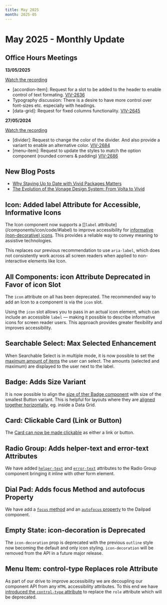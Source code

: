 ```yaml
---
title: May 2025
month: 2025-05
---
```


# May 2025 - Monthly Update

## Office Hours Meetings

**13/05/2025**

[Watch the recording](https://drive.google.com/file/d/1uN9YBPuviRAPoArBJljxrxC-eTPGZuXJ/view)

- [accordion-item]: Request for a slot to be added to the header to enable control of text formating. [VIV-2636](https://jira.vonage.com/browse/VIV-2636)
- Typography discussion: There is a desire to have more control over font-sizes etc. especially with headings.
- [data-grid]: Request for fixed columns functionality. [VIV-2645](https://jira.vonage.com/browse/VIV-2645)

**27/05/2024**

[Watch the recording](https://drive.google.com/file/d/1IXO1Oyu8f1rRLueD3gzIReajcy_79Mak/view)

- [divider]: Request to change the color of the divider. And also provide a variant to enable an alternative color. [VIV-2684](https://jira.vonage.com/browse/VIV-2684)
- [menu-item]: Request to update the styles to match the option component (rounded corners &amp; padding) [VIV-2686](https://jira.vonage.com/browse/VIV-2686)

## New Blog Posts

- [Why Staying Up to Date with Vivid Packages Matters](/whats-new/why-staying-up-to-date-with-vivid-packages-matters/)
- [The Evolution of the Vonage Design System: From Volta to Vivid](/whats-new/the-evolution-of-vonage's-design-system/)

## Icon: Added label Attribute for Accessible, Informative Icons

The Icon component now supports a []`label` attribute](/components/icon/code/#label) to improve accessibility for [informative (non-decorative) icons](/components/icon/accessibility/#informative-vs-decorative-icons). This provides a reliable way to convey meaning to assistive technologies.

This replaces our previous recommendation to use `aria-label`, which does not consistently work across all screen readers when applied to non-interactive elements like Icon.

## All Components: icon Attribute Deprecated in Favor of icon Slot

The `icon` attribute on all has been deprecated. The recommended way to add an Icon to a component is via the `icon` slot.

Using the `icon` slot allows you to pass in an actual icon element, which can include an accessible `label` — making it possible to describe informative icons for screen reader users. This approach provides greater flexibility and improves accessibility.

## Searchable Select: Max Selected Enhancement

When Searchable Select is in multiple mode, it is now possible to set the [maximum amount of items](/components/searchable-select/#max-selected) the user can select.
The amounts (selected and maximum) are displayed to the user next to the label.

## Badge: Adds Size Variant

It is now possible to align the [size of ther Badge component](/components/badge/#size) with size of the smallest Button variant. This is helpful for layouts where they are [aligned together horizontally](/components/badge/use-cases/#usage-with-buttons), eg. inside a Data Grid.

## Card: Clickable Card (Link or Button)

The [Card can now be made clickable](/components/card/code/#clickable-cards) as either a link or button.

## Radio Group: Adds helper-text and error-text Attributes

We have added [`helper-text`](/components/radio-group/#helper-text) and [`error-text`](/components/radio-group/#error-text) attributes to the Radio Group component bringing it inline with other form element.

## Dial Pad: Adds focus Method and autofocus Property

We have add a [`focus` method](/components/dial-pad/code/#methods) and an [`autofocus` property](/components/dial-pad/code/#properties) to the Dailpad component.

## Empty State: icon-decoration is Deprecated

The `icon-decoration` prop is deprecated with the previous `outline` style now becoming the default and only icon styling. `icon-decoration` will be removed from the API in a future major release.

## Menu Item: control-type Replaces role Attribute

As part of our drive to improve accessibility we are decoupling our component API from any `HTML` accessibility attributes. To this end we have [introduced the `control-type` attribute](/components/menu-item/#control-type) to replace the `role` attribute which will be deprecated.
